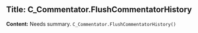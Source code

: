 ## Title: C_Commentator.FlushCommentatorHistory

**Content:**
Needs summary.
`C_Commentator.FlushCommentatorHistory()`